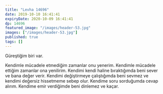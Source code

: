```yaml
---
title: "Levha 14696"
date: 2019-10-10 16:41:41
expiryDate: 2020-10-09 16:41:41
dp: 14696
featured_image: "/images/header-53.jpg"
images: ["/images/header-53.jpg"]
published: true
tags: []
---
```




Güreştiğim biri var.

Kendimle mücadele etmediğim zamanlar onu yenerim. Kendimle mücadele ettiğim
zamanlar ona yenilirim. Kendimi kendi haline bıraktığımda beni sever ve bana
değer verir. Kendimi değiştirmeye çalıştığımda beni sevmez ve kendimi değersiz
hissetmeme sebep olur. Kendime soru sorduğumda cevap alırım. Kendime emir
verdiğimde beni dinlemez ve kaçar. 


